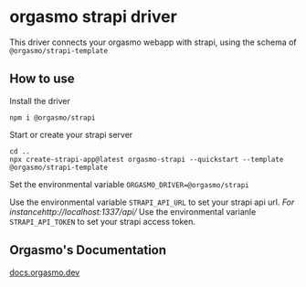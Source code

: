 # orgasmo strapi driver

This driver connects your orgasmo webapp with strapi, using the schema of `@orgasmo/strapi-template`

## How to use

Install the driver
```
npm i @orgasmo/strapi
```

Start or create your strapi server
```
cd ..
npx create-strapi-app@latest orgasmo-strapi --quickstart --template @orgasmo/strapi-template 
```

Set the environmental variable `ORGASMO_DRIVER=@orgasmo/strapi`

Use the environmental variable `STRAPI_API_URL` to set your strapi api url. *For instancehttp://localhost:1337/api/*
Use the environmental varianle `STRAPI_API_TOKEN` to set your strapi access token.


## Orgasmo's Documentation

[docs.orgasmo.dev](https://docs.orgasmo.dev)